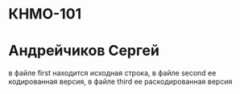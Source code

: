 # КНМО-101
# Андрейчиков Сергей
в файле first находится исходная строка, в файле second ее кодированная версия, в файле third ее раскодированная версия
